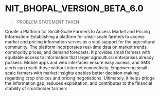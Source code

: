 # NIT_BHOPAL_VERSION_BETA_6.0

> PROBLEM STATEMENT TAKEN:

 
Create a Platform for Small-Scale Farmers to Access Market and Pricing Information:
Establishing a platform for small-scale farmers to access market and pricing information serves as a vital support for the agricultural community. The platform incorporates real-time data on market trends, commodity prices, and demand forecasts. It provides small farmers with equitable access to information that larger agricultural enterprises already possess. Mobile apps and web interfaces ensure easy access, and SMS alerts can reach those without internet connectivity. Empowering small-scale farmers with market insights enables better decision-making regarding crop choices and pricing negotiations. Ultimately, it helps bridge the information gap, reduces exploitation, and contributes to the financial stability of smallholder farmers
